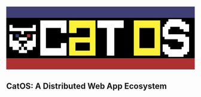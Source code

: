 ![CatOS](https://github.com/kcallow/CatOS/raw/master/logo.png "CatOS Logo") 
## CatOS: A Distributed Web App Ecosystem
